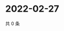# 2022-02-27

共 0 条

<!-- BEGIN WEIBO -->
<!-- 最后更新时间 Sun Feb 27 2022 05:00:49 GMT+0800 (China Standard Time) -->

<!-- END WEIBO -->
